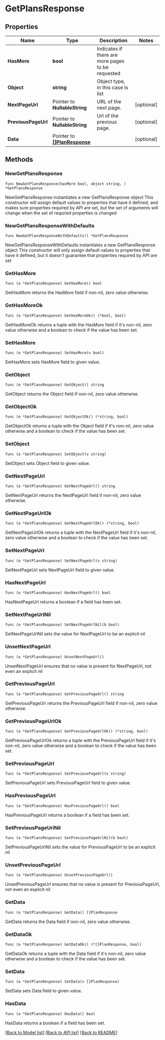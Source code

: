 # GetPlansResponse

## Properties

Name | Type | Description | Notes
------------ | ------------- | ------------- | -------------
**HasMore** | **bool** | Indicates if there are more pages to be requested | 
**Object** | **string** | Object type, in this case is list | 
**NextPageUrl** | Pointer to **NullableString** | URL of the next page. | [optional] 
**PreviousPageUrl** | Pointer to **NullableString** | Url of the previous page. | [optional] 
**Data** | Pointer to [**[]PlanResponse**](PlanResponse.md) |  | [optional] 

## Methods

### NewGetPlansResponse

`func NewGetPlansResponse(hasMore bool, object string, ) *GetPlansResponse`

NewGetPlansResponse instantiates a new GetPlansResponse object
This constructor will assign default values to properties that have it defined,
and makes sure properties required by API are set, but the set of arguments
will change when the set of required properties is changed

### NewGetPlansResponseWithDefaults

`func NewGetPlansResponseWithDefaults() *GetPlansResponse`

NewGetPlansResponseWithDefaults instantiates a new GetPlansResponse object
This constructor will only assign default values to properties that have it defined,
but it doesn't guarantee that properties required by API are set

### GetHasMore

`func (o *GetPlansResponse) GetHasMore() bool`

GetHasMore returns the HasMore field if non-nil, zero value otherwise.

### GetHasMoreOk

`func (o *GetPlansResponse) GetHasMoreOk() (*bool, bool)`

GetHasMoreOk returns a tuple with the HasMore field if it's non-nil, zero value otherwise
and a boolean to check if the value has been set.

### SetHasMore

`func (o *GetPlansResponse) SetHasMore(v bool)`

SetHasMore sets HasMore field to given value.


### GetObject

`func (o *GetPlansResponse) GetObject() string`

GetObject returns the Object field if non-nil, zero value otherwise.

### GetObjectOk

`func (o *GetPlansResponse) GetObjectOk() (*string, bool)`

GetObjectOk returns a tuple with the Object field if it's non-nil, zero value otherwise
and a boolean to check if the value has been set.

### SetObject

`func (o *GetPlansResponse) SetObject(v string)`

SetObject sets Object field to given value.


### GetNextPageUrl

`func (o *GetPlansResponse) GetNextPageUrl() string`

GetNextPageUrl returns the NextPageUrl field if non-nil, zero value otherwise.

### GetNextPageUrlOk

`func (o *GetPlansResponse) GetNextPageUrlOk() (*string, bool)`

GetNextPageUrlOk returns a tuple with the NextPageUrl field if it's non-nil, zero value otherwise
and a boolean to check if the value has been set.

### SetNextPageUrl

`func (o *GetPlansResponse) SetNextPageUrl(v string)`

SetNextPageUrl sets NextPageUrl field to given value.

### HasNextPageUrl

`func (o *GetPlansResponse) HasNextPageUrl() bool`

HasNextPageUrl returns a boolean if a field has been set.

### SetNextPageUrlNil

`func (o *GetPlansResponse) SetNextPageUrlNil(b bool)`

 SetNextPageUrlNil sets the value for NextPageUrl to be an explicit nil

### UnsetNextPageUrl
`func (o *GetPlansResponse) UnsetNextPageUrl()`

UnsetNextPageUrl ensures that no value is present for NextPageUrl, not even an explicit nil
### GetPreviousPageUrl

`func (o *GetPlansResponse) GetPreviousPageUrl() string`

GetPreviousPageUrl returns the PreviousPageUrl field if non-nil, zero value otherwise.

### GetPreviousPageUrlOk

`func (o *GetPlansResponse) GetPreviousPageUrlOk() (*string, bool)`

GetPreviousPageUrlOk returns a tuple with the PreviousPageUrl field if it's non-nil, zero value otherwise
and a boolean to check if the value has been set.

### SetPreviousPageUrl

`func (o *GetPlansResponse) SetPreviousPageUrl(v string)`

SetPreviousPageUrl sets PreviousPageUrl field to given value.

### HasPreviousPageUrl

`func (o *GetPlansResponse) HasPreviousPageUrl() bool`

HasPreviousPageUrl returns a boolean if a field has been set.

### SetPreviousPageUrlNil

`func (o *GetPlansResponse) SetPreviousPageUrlNil(b bool)`

 SetPreviousPageUrlNil sets the value for PreviousPageUrl to be an explicit nil

### UnsetPreviousPageUrl
`func (o *GetPlansResponse) UnsetPreviousPageUrl()`

UnsetPreviousPageUrl ensures that no value is present for PreviousPageUrl, not even an explicit nil
### GetData

`func (o *GetPlansResponse) GetData() []PlanResponse`

GetData returns the Data field if non-nil, zero value otherwise.

### GetDataOk

`func (o *GetPlansResponse) GetDataOk() (*[]PlanResponse, bool)`

GetDataOk returns a tuple with the Data field if it's non-nil, zero value otherwise
and a boolean to check if the value has been set.

### SetData

`func (o *GetPlansResponse) SetData(v []PlanResponse)`

SetData sets Data field to given value.

### HasData

`func (o *GetPlansResponse) HasData() bool`

HasData returns a boolean if a field has been set.


[[Back to Model list]](../README.md#documentation-for-models) [[Back to API list]](../README.md#documentation-for-api-endpoints) [[Back to README]](../README.md)


